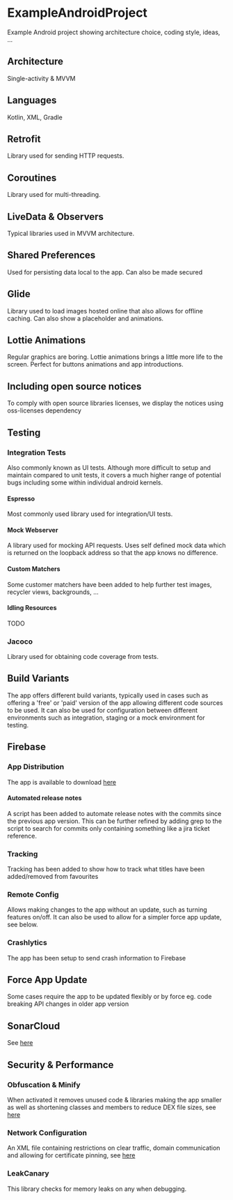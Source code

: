 # ExampleAndroidProject
Example Android project showing architecture choice, coding style, ideas, ...

## Architecture
Single-activity & MVVM

## Languages
Kotlin, XML, Gradle

## Retrofit
Library used for sending HTTP requests.

## Coroutines
Library used for multi-threading.

## LiveData & Observers
Typical libraries used in MVVM architecture.

## Shared Preferences
Used for persisting data local to the app. Can also be made secured

## Glide
Library used to load images hosted online that also allows for offline caching.
Can also show a placeholder and animations.

## Lottie Animations
Regular graphics are boring. Lottie animations brings a little more life to the screen. Perfect for buttons animations and app introductions.

## Including open source notices
To comply with open source libraries licenses, we display the notices using oss-licenses dependency

## Testing

### Integration Tests
Also commonly known as UI tests.
Although more difficult to setup and maintain compared to unit tests, it covers a much higher range of potential bugs including some within individual android kernels.

#### Espresso
Most commonly used library used for integration/UI tests.

#### Mock Webserver
A library used for mocking API requests.
Uses self defined mock data which is returned on the loopback address so that the app knows no difference.

#### Custom Matchers
Some customer matchers have been added to help further test images, recycler views, backgrounds, ...

#### Idling Resources
TODO

### Jacoco
Library used for obtaining code coverage from tests.

## Build Variants
The app offers different build variants, typically used in cases such as offering a 'free' or 'paid' version of the app allowing different code sources to be used.
It can also be used for configuration between different environments such as integration, staging or a mock environment for testing.

## Firebase
### App Distribution
The app is available to download [here](https://appdistribution.firebase.dev/i/51f7a5c239a0e573)

#### Automated release notes
A script has been added to automate release notes with the commits since the previous app version.
This can be further refined by adding grep to the script to search for commits only containing something like a jira ticket reference.

### Tracking
Tracking has been added to show how to track what titles have been added/removed from favourites

### Remote Config
Allows making changes to the app without an update, such as turning features on/off.
It can also be used to allow for a simpler force app update, see below.

### Crashlytics
The app has been setup to send crash information to Firebase

## Force App Update
Some cases require the app to be updated flexibly or by force eg. code breaking API changes in older app version

## SonarCloud
See [here](https://sonarcloud.io/project/overview?id=LethalMaus_ExampleAndroidProject)

## Security & Performance

### Obfuscation & Minify
When activated it removes unused code & libraries making the app smaller as well as shortening classes and members to reduce DEX file sizes, see [here](https://developer.android.com/studio/build/shrink-code)

### Network Configuration
An XML file containing restrictions on clear traffic, domain communication and allowing for certificate pinning, see [here](https://developer.android.com/training/articles/security-config)

### LeakCanary
This library checks for memory leaks on any when debugging.
